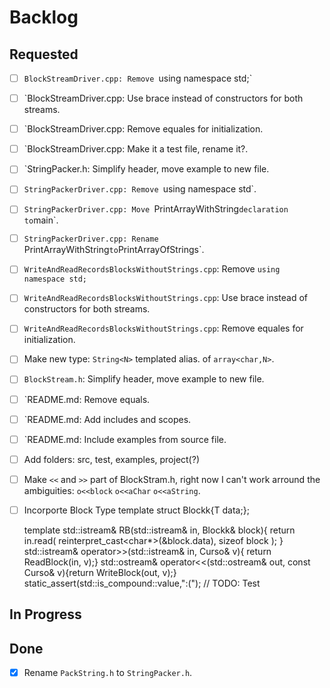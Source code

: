 # Backlog

## Requested
- [ ] `BlockStreamDriver.cpp: Remove `using namespace std;`
- [ ] `BlockStreamDriver.cpp: Use brace instead of constructors for both streams.
- [ ] `BlockStreamDriver.cpp: Remove equales for initialization.
- [ ] `BlockStreamDriver.cpp: Make it a test file, rename it?.
- [ ] `StringPacker.h: Simplify header, move example to new file.
- [ ] `StringPackerDriver.cpp: Remove `using namespace std`.
- [ ] `StringPackerDriver.cpp: Move `PrintArrayWithString` declaration to `main`.
- [ ] `StringPackerDriver.cpp: Rename `PrintArrayWithString` to `PrintArrayOfStrings`.
- [ ] `WriteAndReadRecordsBlocksWithoutStrings.cpp`: Remove `using namespace std;`
- [ ] `WriteAndReadRecordsBlocksWithoutStrings.cpp`: Use brace instead of constructors for both streams.
- [ ] `WriteAndReadRecordsBlocksWithoutStrings.cpp`: Remove equales for initialization.
- [ ] Make new type: `String<N>` templated alias. of `array<char,N>`.
- [ ] `BlockStream.h`: Simplify header, move example to new file.
- [ ] `README.md: Remove equals.
- [ ] `README.md: Add includes and scopes.
- [ ] `README.md: Include examples from source file.
- [ ] Add folders: src, test, examples, project(?)
- [ ] Make `<<` and `>>` part of BlockStram.h, right now I can't work arround the ambiguities: `o<<block` `o<<aChar` `o<<aString`.
- [ ] Incorporte Block Type
	template<typename T>
	struct Blockk{T data;};

	template<typename T>
	std::istream& RB(std::istream& in, Blockk<T>& block){
		return in.read(
			reinterpret_cast<char*>(&block.data),
			sizeof block
		);
	}
	std::istream& operator>>(std::istream& in, Curso& v){ return ReadBlock(in, v);}
	std::ostream& operator<<(std::ostream& out, const Curso& v){return WriteBlock(out, v);}
	static_assert(std::is_compound<T>::value,":("); // TODO: Test

## In Progress

## Done
- [x] Rename `PackString.h` to `StringPacker.h`.
